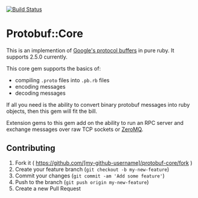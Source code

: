 [![Build Status](https://travis-ci.org/ruby-protobuf/protobuf-core.svg?branch=master)](https://travis-ci.org/ruby-protobuf/protobuf-core)

# Protobuf::Core

This is an implemention of [Google's protocol buffers](http://code.google.com/p/protobuf) in pure ruby. It supports 2.5.0 currently.

This core gem supports the basics of:

* compiling `.proto` files into `.pb.rb` files
* encoding messages
* decoding messages

If all you need is the ability to convert binary protobuf messages into ruby objects, then this gem will fit the bill.

Extension gems to this gem add on the ability to run an RPC server and exchange messages over raw TCP sockets or [ZeroMQ](http://zeromq.org/).

## Contributing

1. Fork it ( https://github.com/[my-github-username]/protobuf-core/fork )
2. Create your feature branch (`git checkout -b my-new-feature`)
3. Commit your changes (`git commit -am 'Add some feature'`)
4. Push to the branch (`git push origin my-new-feature`)
5. Create a new Pull Request
